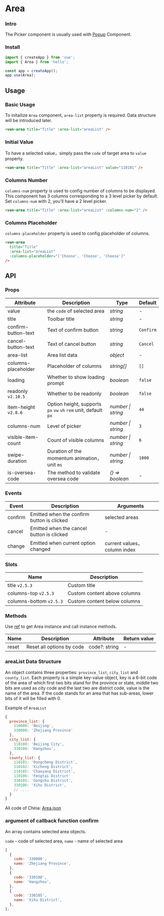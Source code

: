# Area

### Intro

The Picker component is usually used with [Popup](#/en-US/popup) Component.

### Install

```js
import { createApp } from 'vue';
import { Area } from 'hello';

const app = createApp();
app.use(Area);
```

## Usage

### Basic Usage

To initailize `Area` component, `area-list` property is required. Data structure will be introduced later.

```html
<van-area title="Title" :area-list="areaList" />
```

### Initial Value

To have a selected value，simply pass the `code` of target area to `value` property.

```html
<van-area title="Title" :area-list="areaList" value="110101" />
```

### Columns Number

`columns-num` property is used to config number of columns to be displayed. This component has 3 columns corresponding to a 3 level picker by default. Set `columns-num` with 2, you'll have a 2 level picker.

```html
<van-area title="Title" :area-list="areaList" :columns-num="2" />
```

### Columns Placeholder

`columns-placeholder` property is used to config placeholder of columns.

```html
<van-area
  title="Title"
  :area-list="areaList"
  :columns-placeholder="['Choose', 'Choose', 'Choose']"
/>
```

## API

### Props

| Attribute | Description | Type | Default |
| --- | --- | --- | --- |
| value | the `code` of selected area | _string_ | - |
| title | Toolbar title | _string_ | - |
| confirm-button-text | Text of confirm button | _string_ | `Confirm` |
| cancel-button-text | Text of cancel button | _string_ | `Cancel` |
| area-list | Area list data | _object_ | - |
| columns-placeholder | Placeholder of columns | _string[]_ | `[]` |
| loading | Whether to show loading prompt | _boolean_ | `false` |
| readonly `v2.10.5` | Whether to be readonly | _boolean_ | `false` |
| item-height `v2.8.6` | Option height, supports `px` `vw` `vh` `rem` unit, default `px` | _number \| string_ | `44` |
| columns-num | Level of picker | _number \| string_ | `3` |
| visible-item-count | Count of visible columns | _number \| string_ | `6` |
| swipe-duration | Duration of the momentum animation，unit `ms` | _number \| string_ | `1000` |
| is-oversea-code | The method to validate oversea code | _() => boolean_ | - |

### Events

| Event | Description | Arguments |
| --- | --- | --- |
| confirm | Emitted when the confirm button is clicked | selected areas |
| cancel | Emitted when the cancel button is clicked | - |
| change | Emitted when current option changed | current values，column index |

### Slots

| Name                    | Description                  |
| ----------------------- | ---------------------------- |
| title `v2.5.3`          | Custom title                 |
| columns-top `v2.5.3`    | Custom content above columns |
| columns-bottom `v2.5.3` | Custom content below columns |

### Methods

Use [ref](https://v3.vuejs.org/guide/component-template-refs.html) to get Area instance and call instance methods.

| Name  | Description               | Attribute     | Return value |
| ----- | ------------------------- | ------------- | ------------ |
| reset | Reset all options by code | code?: string | -            |

### areaList Data Structure

An object contains three properties: `province_list`, `city_list` and `county_list`. Each property is a simple key-value object, key is a 6-bit code of the area of which first two bits stand for the province or state, middle two bits are used as city code and the last two are district code, value is the name of the area. If the code stands for an area that has sub-areas, lower bits of it will be filled with 0.

Example of `AreaList`

```js
{
  province_list: {
    110000: 'Beijing',
    330000: 'Zhejiang Province'
  },
  city_list: {
    110100: 'Beijing City',
    330100: 'Hangzhou',
  },
  county_list: {
    110101: 'Dongcheng District',
    110102: 'Xicheng District',
    110105: 'Chaoyang District',
    110106: 'Fengtai District'
    330105: 'Gongshu District',
    330106: 'Xihu District',
    // ....
  }
}
```

All code of China: [Area.json](https://github.com/youzan/vant/blob/dev/src/area/demo/area-en.js)

### argument of callback function confirm

An array contains selected area objects.

`code` - code of selected area, `name` - name of selected area

```js
[
  {
    code: '330000',
    name: 'Zhejiang Province',
  },
  {
    code: '330100',
    name: 'Hangzhou',
  },
  {
    code: '330105',
    name: 'Xihu District',
  },
];
```
